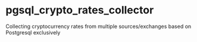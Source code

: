 # pgsql_crypto_rates_collector
Collecting cryptocurrency rates from multiple sources/exchanges based on Postgresql exclusively
